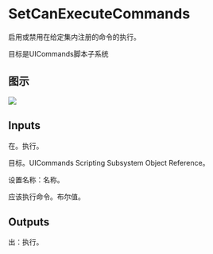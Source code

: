 # SetCanExecuteCommands

启用或禁用在给定集内注册的命令的执行。

目标是UICommands脚本子系统

## 图示

![]($-20221218-18484008.png)

## Inputs

在。执行。

目标。UICommands Scripting Subsystem Object Reference。

设置名称：名称。

应该执行命令。布尔值。

## Outputs

出：执行。
